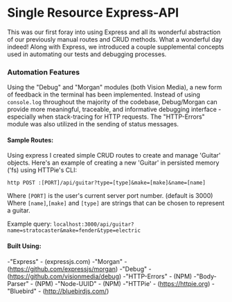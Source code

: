 # Single Resource Express-API

This was our first foray into using Express and all its wonderful abstraction of our previously manual routes and CRUD methods. What a wonderful day indeed! Along with Express, we introduced a couple supplemental concepts used in automating our tests and debugging processes.

### Automation Features
Using the "Debug" and "Morgan" modules (both Vision Media), a new form of feedback in the terminal has been implemented. Instead of using ```console.log``` throughout the majority of the codebase, Debug/Morgan can provide more meaningful, traceable, and informative debugging interface - especially when stack-tracing for HTTP requests. The "HTTP-Errors" module was also utilized in the sending of status messages.

#### Sample Routes:
Using express I created simple CRUD routes to create and manage 'Guitar' objects. Here's an example of creating a new 'Guitar' in persisted memory ('fs) using HTTPie's CLI:
```
http POST :[PORT]/api/guitar?type=[type]&make=[make]&name=[name]
```
Where ```[PORT]``` is the user's current server port number. (default is 3000)
Where ```[name]```,```[make]``` and ```[type]``` are strings that can be chosen to represent a guitar.

Example query:
```localhost:3000/api/guitar?name=stratocaster&make=fender&type=electric```

#### Built Using:
-"Express" - (expressjs.com)
-"Morgan" - (https://github.com/expressjs/morgan)
-"Debug" - (https://github.com/visionmedia/debug)
-"HTTP-Errors" - (NPM)
-"Body-Parser" - (NPM)
-"Node-UUID" - (NPM)
-"HTTPie' - (https://httpie.org)
-"Bluebird" - (http://bluebirdjs.com/)
